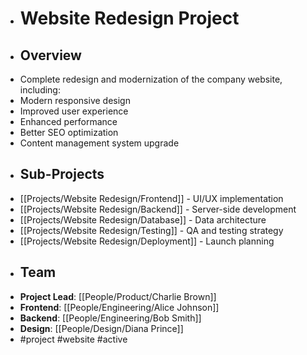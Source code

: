- # Website Redesign Project
- ## Overview
- Complete redesign and modernization of the company website, including:
- Modern responsive design
- Improved user experience
- Enhanced performance
- Better SEO optimization
- Content management system upgrade
- ## Sub-Projects
- [[Projects/Website Redesign/Frontend]] - UI/UX implementation
- [[Projects/Website Redesign/Backend]] - Server-side development
- [[Projects/Website Redesign/Database]] - Data architecture
- [[Projects/Website Redesign/Testing]] - QA and testing strategy
- [[Projects/Website Redesign/Deployment]] - Launch planning
- ## Team
- **Project Lead**: [[People/Product/Charlie Brown]]
- **Frontend**: [[People/Engineering/Alice Johnson]]
- **Backend**: [[People/Engineering/Bob Smith]]
- **Design**: [[People/Design/Diana Prince]]
- #project #website #active